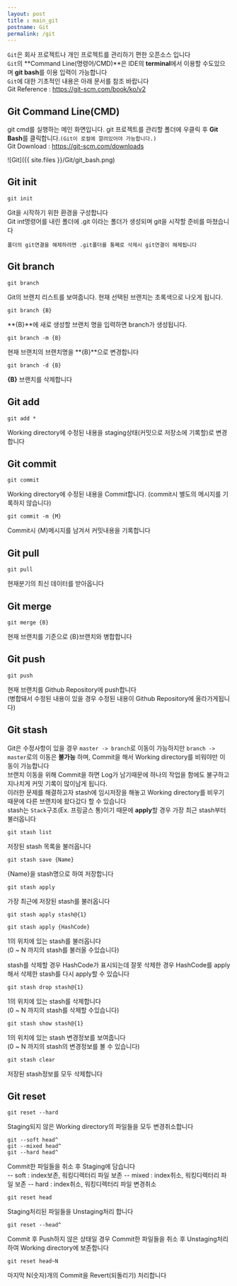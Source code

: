 ```yaml
---
layout: post
title : main_git
postname: Git
permalink: /git
---
```

`Git`은 회사 프로젝트나 개인 프로젝트를 관리하기 편한 오픈소스 입니다  
`Git`의 **Command Line(명령어/CMD)**은 IDE의 **terminal**에서 이용할 수도있으며 **git bash**를 이용 입력이 가능합니다  
`Git`에 대한 기초적인 내용은 아래 문서를 참조 바랍니다  
Git Reference : <https://git-scm.com/book/ko/v2>

## Git Command Line(CMD)

git cmd를 실행하는 메인 화면입니다.
git 프로젝트를 관리할 폴더에 우클릭 후 **Git Bash**를 클릭합니다.`(Git이 로컬에 깔려있어야 가능합니다.)`  
Git Download : <https://git-scm.com/downloads>

![Git]({{ site.files }}/Git/git_bash.png)

## Git init

```console
git init
```

Git을 시작하기 위한 환경을 구성합니다  
Git int명령어를 내린 폴더에 .git 이라는 폴더가 생성되며 git을 시작할 준비를 마쳤습니다  

`폴더의 git연결을 해제하려면 .git폴더를 통째로 삭제시 git연결이 해제됩니다`

## Git branch

```console
git branch
```

Git의 브랜치 리스트를 보여줍니다. 현재 선택된 브랜치는 초록색으로 나오게 됩니다.  

```console
git branch {B}
```

**{B}**에 새로 생성할 브랜치 명을 입력하면 branch가 생성됩니다.

```console
git branch -m {B}
```

현재 브랜치의 브랜치명을 **{B}**으로 변경합니다

```console
git branch -d {B}
```

**{B}** 브랜치를 삭제합니다  

## Git add

```console
git add *
```

Working directory에 수정된 내용을 staging상태(커밋으로 저장소에 기록할)로 변경합니다

## Git commit

```console
git commit
```

Working directory에 수정된 내용을 Commit합니다. (commit시 별도의 메시지를 기록하지 않습니다)

```console
git commit -m {M}
```

Commit시 {M}메시지를 남겨서 커밋내용을 기록합니다

## Git pull

```console
git pull
```

현재분기의 최신 데이터를 받아옵니다  

## Git merge

```console
git merge {B}
```

현재 브랜치를 기준으로 {B}브랜치와 병합합니다  

## Git push

```console
git push
```

현재 브랜치를 Github Repository에 push합니다  
(병합돼서 수정된 내용이 있을 경우 수정된 내용이 Github Repository에 올라가게됩니다)

## Git stash

Git은 수정사항이 있을 경우 `master -> branch`로 이동이 가능하지만 `branch -> master`로의 이동은 **불가능** 하며, Commit을 해서 Working directory를 비워야만 이동이 가능합니다  
브랜치 이동을 위해 Commit을 하면 Log가 남기때문에 하나의 작업을 함에도 불구하고 지나치게 커밋 기록이 많이남게 됩니다.  
이러한 문제를 해결하고자 stash에 임시저장을 해놓고 Working directory를 비우기 때문에 다른 브랜치에 왔다갔다 할 수 있습니다  
stash는 `Stack`구조(Ex. 프링글스 통)이기 때문에 **apply**할 경우 가장 최근 stash부터 불러옵니다  

```console
git stash list
```

저장된 stash 목록을 불러옵니다  

```console
git stash save {Name}
```

{Name}을 stash명으로 하여 저장합니다

```console
git stash apply
```

가장 최근에 저장된 stash를 불러옵니다

```console
git stash apply stash@{1}

git stash apply {HashCode}
```

1의 위치에 있는 stash를 불러옵니다  
(0 ~ N 까지의 stash를 불러올 수있습니다)  

stash를 삭제할 경우 HashCode가 표시되는데 잘못 삭제한 경우 HashCode를 apply해서 삭제한 stash를 다시 apply할 수 있습니다

```console
git stash drop stash@{1}
```

1의 위치에 있는 stash를 삭제합니다  
(0 ~ N 까지의 stash를 삭제할 수있습니다)  

```console
git stash show stash@{1}
```

1의 위치에 있는 stash 변경정보를 보여줍니다  
(0 ~ N 까지의 stash의 변경정보를 볼 수 있습니다)  

```console
git stash clear
```

저장된 stash정보를 모두 삭제합니다

## Git reset

```console
git reset --hard
```

Staging되지 않은 Working directory의 파일들을 모두 변경취소합니다

```console
git --soft head^
git --mixed head^
git --hard head^
```

Commit한 파일들을 취소 후 Staging에 담습니다  
-- soft : index보존, 워킹디렉터리 파일 보존
-- mixed : index취소, 워킹디렉터리 파일 보존
-- hard : index취소, 워킹디렉터리 파일 변경취소

```console
git reset head
```

Staging처리된 파일들을 Unstaging처리 합니다

```console
git reset --head^
```

Commit 후 Push하지 않은 상태일 경우 Commit한 파일들을 취소 후 Unstaging처리하여 Working directory에 보존합니다

```console
git reset head~N
```

마지막 N(숫자)개의 Commit을 Revert(되돌리기) 처리합니다
